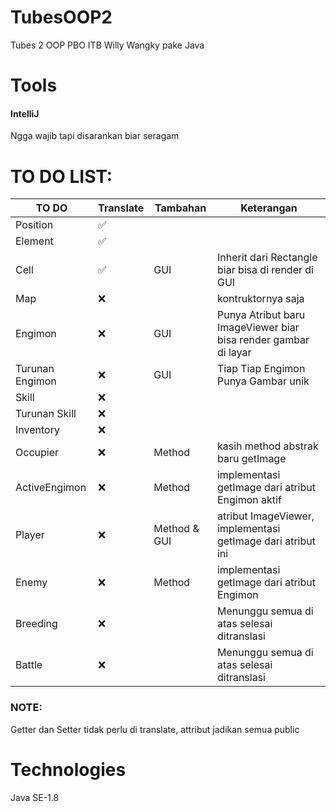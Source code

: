 # TubesOOP2
Tubes 2 OOP PBO ITB Willy Wangky pake Java

# Tools
#### IntelliJ 
Ngga wajib tapi disarankan biar seragam

# TO DO LIST:

|   TO DO            | Translate   |   Tambahan         |   Keterangan                                      |
|---                 |---          |---                 |---                                                |
|   Position         | ✅         |                    |                                                   |
|   Element          | ✅         |                    |                                                   |
|   Cell             | ✅         |   GUI              |   Inherit dari Rectangle biar bisa di render di GUI  |
|   Map              | ❌         |                    |   kontruktornya saja                                  |
|   Engimon          | ❌         |   GUI              |   Punya Atribut baru ImageViewer biar bisa render gambar di layar  |
|   Turunan Engimon  | ❌         |   GUI              |   Tiap Tiap Engimon Punya Gambar unik             |
|   Skill            | ❌         |                    |                                                   |
|   Turunan Skill    | ❌         |                    |                                                   |
|   Inventory        | ❌         |                    |                                                   |
|   Occupier         | ❌         |   Method           |   kasih method abstrak baru getImage              |
|   ActiveEngimon    | ❌         |   Method           |   implementasi getImage dari atribut Engimon aktif   |
|   Player           | ❌         |   Method & GUI     |   atribut ImageViewer, implementasi getImage dari atribut ini   |
|   Enemy            | ❌         |   Method           |   implementasi getImage dari atribut Engimon      |
|   Breeding         | ❌         |                    |   Menunggu semua di atas selesai ditranslasi      |
|   Battle           | ❌         |                    |   Menunggu semua di atas selesai ditranslasi      |

### NOTE: 

Getter dan Setter tidak perlu di translate, attribut jadikan semua public

# Technologies
Java SE-1.8
